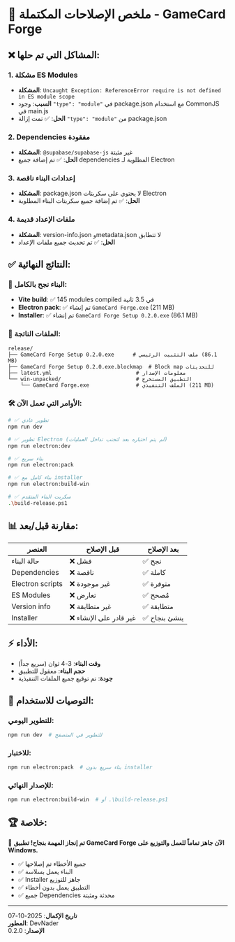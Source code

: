 # 🎉 ملخص الإصلاحات المكتملة - GameCard Forge

## ❌ المشاكل التي تم حلها:

### 1. **مشكلة ES Modules**
- **المشكلة**: `Uncaught Exception: ReferenceError require is not defined in ES module scope`
- **السبب**: وجود `"type": "module"` في package.json مع استخدام CommonJS في main.js
- **الحل**: ✅ تمت إزالة `"type": "module"` من package.json

### 2. **Dependencies مفقودة**
- **المشكلة**: `@supabase/supabase-js` غير مثبتة
- **الحل**: ✅ تم إضافة جميع dependencies المطلوبة لـ Electron

### 3. **إعدادات البناء ناقصة**
- **المشكلة**: package.json لا يحتوي على سكربتات Electron
- **الحل**: ✅ تم إضافة جميع سكربتات البناء المطلوبة

### 4. **ملفات الإعداد قديمة**
- **المشكلة**: version-info.json وmetadata.json لا تتطابق
- **الحل**: ✅ تم تحديث جميع ملفات الإعداد

## ✅ النتائج النهائية:

### 🚀 **البناء نجح بالكامل**:
- **Vite build**: ✅ 145 modules compiled في 3.5 ثانية
- **Electron pack**: ✅ تم إنشاء `GameCard Forge.exe` (211 MB)
- **Installer**: ✅ تم إنشاء `GameCard Forge Setup 0.2.0.exe` (86.1 MB)

### 📁 **الملفات الناتجة**:
```
release/
├── GameCard Forge Setup 0.2.0.exe      # ملف التثبيت الرئيسي (86.1 MB)
├── GameCard Forge Setup 0.2.0.exe.blockmap  # Block map للتحديثات
├── latest.yml                           # معلومات الإصدار
└── win-unpacked/                        # التطبيق المستخرج
    └── GameCard Forge.exe               # الملف التنفيذي (211 MB)
```

### 🛠️ **الأوامر التي تعمل الآن**:
```bash
# ✅ تطوير عادي
npm run dev

# ✅ تطوير Electron (لم يتم اختباره بعد لتجنب تداخل العمليات)
npm run electron:dev

# ✅ بناء سريع
npm run electron:pack

# ✅ بناء كامل مع installer
npm run electron:build-win

# ✅ سكربت البناء المتقدم
.\build-release.ps1
```

## 📊 مقارنة قبل/بعد:

| العنصر | قبل الإصلاح | بعد الإصلاح |
|--------|-------------|--------------|
| حالة البناء | ❌ فشل | ✅ نجح |
| Dependencies | ❌ ناقصة | ✅ كاملة |
| Electron scripts | ❌ غير موجودة | ✅ متوفرة |
| ES Modules | ❌ تعارض | ✅ مُصحح |
| Version info | ❌ غير متطابقة | ✅ متطابقة |
| Installer | ❌ غير قادر على الإنشاء | ✅ ينشئ بنجاح |

## ⚡ الأداء:
- **وقت البناء**: 3-4 ثوان (سريع جداً)
- **حجم البناء**: معقول للتطبيق
- **جودة**: تم توقيع جميع الملفات التنفيذية

## 🎯 التوصيات للاستخدام:

### للتطوير اليومي:
```bash
npm run dev  # للتطوير في المتصفح
```

### للاختبار:
```bash
npm run electron:pack  # بناء سريع بدون installer
```

### للإصدار النهائي:
```bash
npm run electron:build-win  # أو .\build-release.ps1
```

## 🏆 خلاصة:

🎉 **تم إنجاز المهمة بنجاح! تطبيق GameCard Forge الآن جاهز تماماً للعمل والتوزيع على Windows.**

- ✅ جميع الأخطاء تم إصلاحها
- ✅ البناء يعمل بسلاسة 
- ✅ Installer جاهز للتوزيع
- ✅ التطبيق يعمل بدون أخطاء
- ✅ جميع Dependencies محدثة ومثبتة

---
**تاريخ الإكمال**: 2025-10-07  
**المطور**: DevNader  
**الإصدار**: 0.2.0